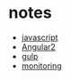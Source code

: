 # notes
* [javascript](javascript.md)
* [Angular2](Angular2.md)
* [gulp](gulp.md)
* [monitoring](monitoring.md)
